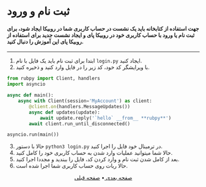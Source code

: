 # ثبت نام و ورود
#### جهت استفاده از کتابخانه باید یک نشست در حساب کاربری شما در روبیکا ایجاد شود، برای ثبت نام یا ورود با حساب کاربری خود در روبیکا پای و ایجاد نشست جدید برای استفاده از روبیکا پای این آموزش را دنبال کنید.
___

1. ابتدا برای ثبت نام باید یک فایل با نام ``login.py`` ایجاد کنید.
2. با ویرایشگر کد خود، کد زیر را در فایل وارد کنید و ذخیره کنید.
```python
from rubpy import Client, handlers
import asyncio

async def main():
    async with Client(session='MyAccount') as client:
        @client.on(handlers.MessageUpdates())
        async def updates(update):
            await update.reply('`hello` __from__ **rubpy**')
        await client.run_until_disconnected()

asyncio.run(main())
```
3. حالا با دستور ``python3 login.py`` در ترمینال خود فایل را اجرا کنید.
4. حالا شما میتوانید عملیات وارد شدن به حساب کاربری خود را کامل کنید. 
5. بعد از کامل شدن ثبت نام و وارد کردن کد، فایل را ببندید و مجددا اجرا کنید.
6. حالا ربات روی حساب کاربری شما اجرا شده است.
<p align="center">
    <a href="https://github.com/shayanheidari01/rubika/blob/master/docs/Handling-Updates.md">
        صفحه بعدی
    </a>
  •
  <a href="https://github.com/shayanheidari01/rubika/blob/master/docs/Project-Setup.md">
        صفحه قبلی
    </a>
</p>
